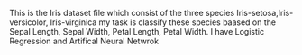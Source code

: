 This is the Iris dataset file which consist of the three species Iris-setosa,Iris-versicolor, Iris-virginica my task is classify these species baased on the Sepal Length, Sepal Width, Petal Length, Petal Width.
I have Logistic Regression and Artifical Neural Netwrok

